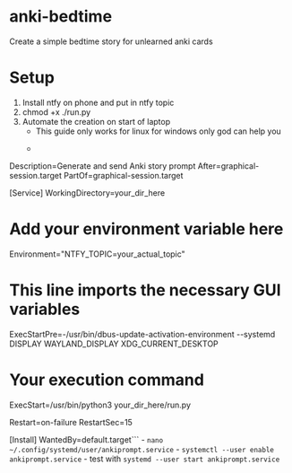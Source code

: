 # anki-bedtime
Create a simple bedtime story for unlearned anki cards


# Setup

1. Install ntfy on phone and put in ntfy topic
2. chmod +x ./run.py
3. Automate the creation on start of laptop
    - This guide only works for linux for windows only god can help you
    - ```[Unit]
Description=Generate and send Anki story prompt
After=graphical-session.target
PartOf=graphical-session.target

[Service]
WorkingDirectory=your_dir_here

# Add your environment variable here
Environment="NTFY_TOPIC=your_actual_topic"

# This line imports the necessary GUI variables
ExecStartPre=-/usr/bin/dbus-update-activation-environment --systemd DISPLAY WAYLAND_DISPLAY XDG_CURRENT_DESKTOP

# Your execution command
ExecStart=/usr/bin/python3 your_dir_here/run.py

Restart=on-failure
RestartSec=15

[Install]
WantedBy=default.target```
    - `nano ~/.config/systemd/user/ankiprompt.service`
    - `systemctl --user enable ankiprompt.service`
    - test with `systemd --user start ankiprompt.service`